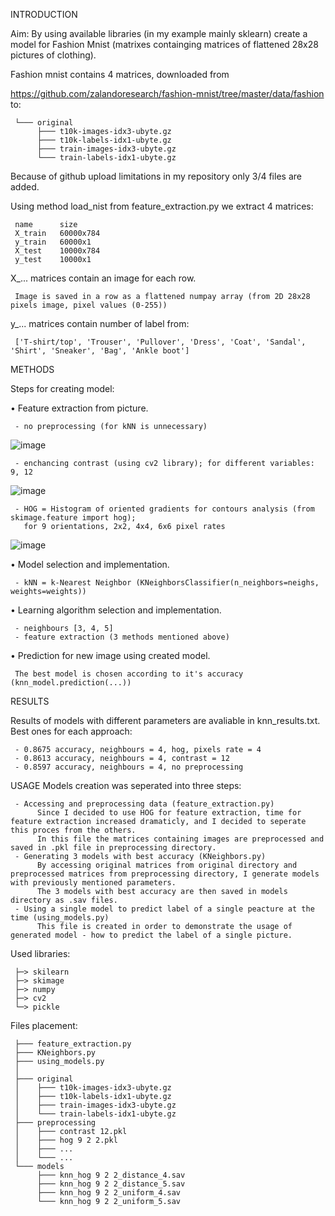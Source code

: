 INTRODUCTION

Aim: By using available libraries (in my example mainly sklearn) create a model for Fashion Mnist (matrixes containging matrices of flattened 28x28 pictures of clothing).

Fashion mnist contains 4 matrices, downloaded from

https://github.com/zalandoresearch/fashion-mnist/tree/master/data/fashion to:

     └─── original
          ├─── t10k-images-idx3-ubyte.gz
          ├─── t10k-labels-idx1-ubyte.gz
          ├─── train-images-idx3-ubyte.gz
          └─── train-labels-idx1-ubyte.gz

Because of github upload limitations in my repository only 3/4 files are added.

Using method load_nist from feature_extraction.py we extract 4 matrices:

     name      size
     X_train   60000x784
     y_train   60000x1
     X_test    10000x784
     y_test    10000x1

X_... matrices contain an image for each row.

     Image is saved in a row as a flattened numpay array (from 2D 28x28 pixels image, pixel values (0-255))

y_... matrices contain number of label from:

     ['T-shirt/top', 'Trouser', 'Pullover', 'Dress', 'Coat', 'Sandal', 'Shirt', 'Sneaker', 'Bag', 'Ankle boot']



METHODS

Steps for creating model:

• Feature extraction from picture.

     - no preprocessing (for kNN is unnecessary)
![image](https://user-images.githubusercontent.com/61067969/120994600-ed8d4100-c784-11eb-9b92-e77162947ef7.png)

     - enchancing contrast (using cv2 library); for different variables: 9, 12
![image](https://user-images.githubusercontent.com/61067969/120994299-a737e200-c784-11eb-961c-3aa0c0ef9767.png)

     - HOG = Histogram of oriented gradients for contours analysis (from skimage.feature import hog); 
       for 9 orientations, 2x2, 4x4, 6x6 pixel rates
![image](https://user-images.githubusercontent.com/61067969/120994756-157ca480-c785-11eb-9e47-00afa70a8208.png)

• Model selection and implementation.

     - kNN = k-Nearest Neighbor (KNeighborsClassifier(n_neighbors=neighs, weights=weights))

• Learning algorithm selection and implementation.

     - neighbours [3, 4, 5]
     - feature extraction (3 methods mentioned above)

• Prediction for new image using created model.

     The best model is chosen according to it's accuracy (knn_model.prediction(...))

RESULTS

Results of models with different parameters are avaliable in knn_results.txt.
Best ones for each approach:

     - 0.8675 accuracy, neighbours = 4, hog, pixels rate = 4
     - 0.8613 accuracy, neighbours = 4, contrast = 12
     - 0.8597 accuracy, neighbours = 4, no preprocessing

USAGE
Models creation was seperated into three steps:

     - Accessing and preprocessing data (feature_extraction.py)
          Since I decided to use HOG for feature extraction, time for feature extraction increased dramaticly, and I decided to seperate this proces from the others.
          In this file the matrices containing images are preprocessed and saved in .pkl file in preprocessing directory.
     - Generating 3 models with best accuracy (KNeighbors.py)
          By accessing original matrices from original directory and preprocessed matrices from preprocessing directory, I generate models with previously mentioned parameters.
          The 3 models with best accuracy are then saved in models directory as .sav files.
     - Using a single model to predict label of a single peacture at the time (using_models.py)
          This file is created in order to demonstrate the usage of generated model - how to predict the label of a single picture.
     

Used libraries:

     ├─> skilearn
     ├─> skimage
     ├─> numpy
     ├─> cv2
     └─> pickle

Files placement:

     ├─── feature_extraction.py
     ├─── KNeighbors.py
     ├─── using_models.py
     │
     ├─── original
     │    ├─── t10k-images-idx3-ubyte.gz
     │    ├─── t10k-labels-idx1-ubyte.gz
     │    ├─── train-images-idx3-ubyte.gz
     │    └─── train-labels-idx1-ubyte.gz
     ├─── preprocessing
     │    ├─── contrast 12.pkl
     │    ├─── hog 9 2 2.pkl
     │    ├─── ...
     │    └─── ...
     └─── models
          ├─── knn_hog 9 2 2_distance_4.sav
          ├─── knn_hog 9 2 2_distance_5.sav
          ├─── knn_hog 9 2 2_uniform_4.sav
          └─── knn_hog 9 2 2_uniform_5.sav
